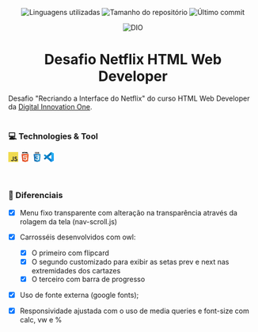 <!-- Badges session -->
<p align="center">
  <!-- languages -->
  <img src="https://img.shields.io/github/languages/count/pleiterson/desafios-bootcamps-dio?style=social" alt="Linguagens utilizadas">
  <!-- repo size -->
  <img src="https://img.shields.io/github/repo-size/Pleiterson/desafios-bootcamps-dio?style=social" alt="Tamanho do repositório">
  <!-- last commit -->
  <img src="https://img.shields.io/github/last-commit/Pleiterson/desafios-bootcamps-dio?style=social" alt="Último commit">
</p>

<!--Banner session-->
<p align="center">
  <img src="https://hermes.digitalinnovation.one/assets/diome/logo.svg" alt="DIO" tittle="Digital Innovation One" width="345">
</p>

<!--About session-->
<h1 align="center">Desafio Netflix HTML Web Developer</h1>

Desafio "Recriando a Interface do Netflix" do curso HTML Web Developer da [Digital Innovation One](https://digitalinnovation.one/).
<br><br>

<!-- Ícones das linguagens -->
<h3> 💻 Technologies & Tool </h3>
<p align="left">
  <code><img height="20" src="https://raw.githubusercontent.com/github/explore/80688e429a7d4ef2fca1e82350fe8e3517d3494d/topics/javascript/javascript.png"></code>
  <code><img height="20" src="https://raw.githubusercontent.com/github/explore/80688e429a7d4ef2fca1e82350fe8e3517d3494d/topics/html/html.png"></code>
  <code><img height="20" src="https://raw.githubusercontent.com/github/explore/80688e429a7d4ef2fca1e82350fe8e3517d3494d/topics/css/css.png"></code>
  <code><img height="20" src="https://raw.githubusercontent.com/github/explore/80688e429a7d4ef2fca1e82350fe8e3517d3494d/topics/visual-studio-code/visual-studio-code.png"></code>
</p><br>

<h3> 🚀 Diferenciais </h3>

- [X] Menu fixo transparente com alteração na transparência através da rolagem da tela (nav-scroll.js)
- [X] Carrosséis desenvolvidos com owl:
  - [X] O primeiro com flipcard
  - [X] O segundo customizado para exibir as setas prev e next nas extremidades dos cartazes
  - [X] O terceiro com barra de progresso
- [X] Uso de fonte externa (google fonts);
- [X] Responsividade ajustada com o uso de media queries e font-size com calc, vw e %

